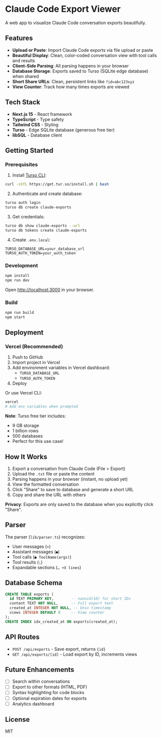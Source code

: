 # Claude Code Export Viewer

A web app to visualize Claude Code conversation exports beautifully.

## Features

- **Upload or Paste**: Import Claude Code exports via file upload or paste
- **Beautiful Display**: Clean, color-coded conversation view with tool calls and results
- **Client-Side Parsing**: All parsing happens in your browser
- **Database Storage**: Exports saved to Turso (SQLite edge database) when shared
- **Short Share URLs**: Clean, persistent links like `?id=abc123xyz`
- **View Counter**: Track how many times exports are viewed

## Tech Stack

- **Next.js 15** - React framework
- **TypeScript** - Type safety
- **Tailwind CSS** - Styling
- **Turso** - Edge SQLite database (generous free tier)
- **libSQL** - Database client

## Getting Started

### Prerequisites

1. Install [Turso CLI](https://docs.turso.tech/cli/installation):
```bash
curl -sSfL https://get.tur.so/install.sh | bash
```

2. Authenticate and create database:
```bash
turso auth login
turso db create claude-exports
```

3. Get credentials:
```bash
turso db show claude-exports --url
turso db tokens create claude-exports
```

4. Create `.env.local`:
```env
TURSO_DATABASE_URL=your_database_url
TURSO_AUTH_TOKEN=your_auth_token
```

### Development

```bash
npm install
npm run dev
```

Open [http://localhost:3000](http://localhost:3000) in your browser.

### Build

```bash
npm run build
npm start
```

## Deployment

### Vercel (Recommended)

1. Push to GitHub
2. Import project in Vercel
3. Add environment variables in Vercel dashboard:
   - `TURSO_DATABASE_URL`
   - `TURSO_AUTH_TOKEN`
4. Deploy

Or use Vercel CLI:

```bash
vercel
# Add env variables when prompted
```

**Note**: Turso free tier includes:
- 9 GB storage
- 1 billion rows
- 500 databases
- Perfect for this use case!

## How It Works

1. Export a conversation from Claude Code (File > Export)
2. Upload the `.txt` file or paste the content
3. Parsing happens in your browser (instant, no upload yet)
4. View the formatted conversation
5. Click "Share" to save to database and generate a short URL
6. Copy and share the URL with others

**Privacy**: Exports are only saved to the database when you explicitly click "Share".

## Parser

The parser (`lib/parser.ts`) recognizes:
- User messages (`>`)
- Assistant messages (`●`)
- Tool calls (`● ToolName(args)`)
- Tool results (`⎿`)
- Expandable sections (`… +X lines`)

## Database Schema

```sql
CREATE TABLE exports (
  id TEXT PRIMARY KEY,        -- nanoid(10) for short IDs
  content TEXT NOT NULL,      -- Full export text
  created_at INTEGER NOT NULL, -- Unix timestamp
  views INTEGER DEFAULT 0     -- View counter
);
CREATE INDEX idx_created_at ON exports(created_at);
```

## API Routes

- `POST /api/exports` - Save export, returns `{id}`
- `GET /api/exports/[id]` - Load export by ID, increments views

## Future Enhancements

- [ ] Search within conversations
- [ ] Export to other formats (HTML, PDF)
- [ ] Syntax highlighting for code blocks
- [ ] Optional expiration dates for exports
- [ ] Analytics dashboard

## License

MIT
